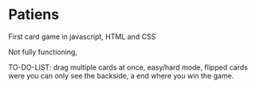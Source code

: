 # Patiens
First card game in javascript, HTML and CSS

Not fully functioning,

TO-DO-LIST:
drag multiple cards at once,
easy/hard mode,
flipped cards were you can only see the backside, 
a end where you win the game.

